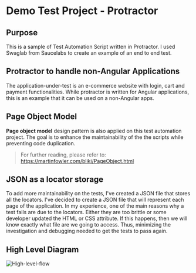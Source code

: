 # Demo Test Project - Protractor

## Purpose
This is a sample of Test Automation Script written in Protractor. I used Swaglab from Saucelabs to create an example of an end to end test.

## Protractor to handle non-Angular Applications
The application-under-test is an e-commerce website with login, cart and payment functionalities. While protractor is written for Angular applications, this is an example that it can be used on a non-Angular apps. 

## Page Object Model
**Page object model** design pattern is also applied on this test automation project. The goal is to enhance the maintainability of the the scripts while preventing code duplication. 
>For further reading, please refer to: https://martinfowler.com/bliki/PageObject.html

## JSON as a locator storage
To add more maintainability on the tests, I've created a JSON file that stores all the locators. I've decided to create a JSON file that will represent each page of the application. In my experience, one of the main reasons why a test fails are due to the locators. Either they are too brittle or some developer updated the HTML or CSS attribute. If this happens, then we will know exactly what file are we going to access. Thus, minimizing the investigation and debugging needed to get the tests to pass again.

## High Level Diagram

![High-level-flow](https://i.imgur.com/okD8g4q.png)